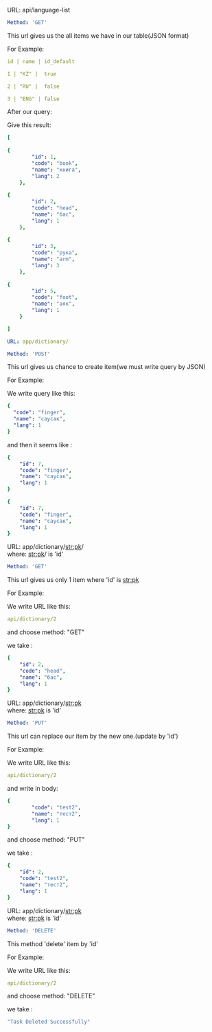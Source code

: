 URL: api/language-list                

```yaml
Method: 'GET'
```

This url gives us the all items we have in our table(JSON format)

For Example:
```yaml
id | name | id_default

1 |	"KZ" |	true

2 |	"RU" |	false

3 |	"ENG" |	false
```
After our query:

Give this result:
```yaml
[
    
{
        "id": 1,
        "code": "book",
        "name": "книга",
        "lang": 2
    },
    
{
        "id": 2,
        "code": "head",
        "name": "бас",
        "lang": 1
    },
    
{
        "id": 3,
        "code": "рука",
        "name": "arm",
        "lang": 3
    },
    
{
        "id": 5,
        "code": "foot",
        "name": "аяк",
        "lang": 1
    }

]
```

```yaml
URL: app/dictionary/
``` 

```yaml
Method: 'POST'
```

This url gives us chance to create item(we must write query by JSON)

For Example:

We write query like this:

```yaml
{
  "code": "finger",
  "name": "саусак",
  "lang": 1
}
```
and then it seems like :
```yaml
{
    "id": 7,
    "code": "finger",
    "name": "саусак",
    "lang": 1
}
```
```yaml
{
    "id": 7,
    "code": "finger",
    "name": "саусак",
    "lang": 1
}
```

URL: app/dictionary/<str:pk>/   
where: <str:pk>/ is 'id'

```yaml
Method: 'GET'
```

This url gives us only 1 item where 'id' is <str:pk>

For Example:

We write URL like this:
```yaml
api/dictionary/2
``` 

and choose method: "GET"

we take :
```yaml
{
    "id": 2,
    "code": "head",
    "name": "бас",
    "lang": 1
}
```

URL: app/dictionary/<str:pk>   
where: <str:pk> is 'id'

```yaml
Method: 'PUT'
```
This url can replace our item by the new one.(update by 'id')

For Example:

We write URL like this:
```yaml
api/dictionary/2 
```

and write in body:
```yaml
{
        "code": "test2",
        "name": "тест2",
        "lang": 1
}
```

and choose method: "PUT"

we take :
```yaml
{
    "id": 2,
    "code": "test2",
    "name": "тест2",
    "lang": 1
}
```

URL: app/dictionary/<str:pk>   
where: <str:pk> is 'id'
```yaml
Method: 'DELETE'
```

This method 'delete' item by 'id'

For Example:

We write URL like this:
```yaml
api/dictionary/2
```
 

and choose method: "DELETE"

we take :
```yaml
"Task Deleted Successfully"
```
